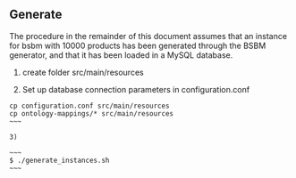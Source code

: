 Generate
-----

The procedure in the remainder of this document assumes that an instance for bsbm with 10000 products has been generated through the BSBM generator, and that it has been loaded in a MySQL database.

1) create folder src/main/resources

2) Set up database connection parameters in configuration.conf

~~~~
cp configuration.conf src/main/resources 
cp ontology-mappings/* src/main/resources 
~~~

3)

~~~
$ ./generate_instances.sh
~~~